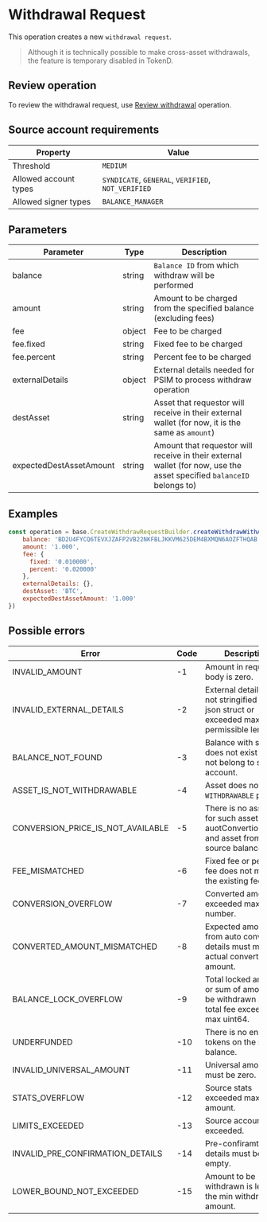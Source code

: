 # Withdrawal Request

This operation creates a new `withdrawal request`.

> Although it is technically possible to make cross-asset withdrawals, the feature
is temporary disabled in TokenD.

## Review operation

To review the withdrawal request, use [Review withdrawal][1] operation.

## Source account requirements

| Property              | Value                                              |
|-----------------------|----------------------------------------------------|
| Threshold             | `MEDIUM`                                           |
| Allowed account types | `SYNDICATE`, `GENERAL`, `VERIFIED`, `NOT_VERIFIED` |
| Allowed signer types  | `BALANCE_MANAGER`                                  |

## Parameters

| Parameter               | Type   | Description                                                                                                          |
|-------------------------|--------|----------------------------------------------------------------------------------------------------------------------|
| balance                 | string | `Balance ID` from which withdraw will be performed                                                                   |
| amount                  | string | Amount to be charged from the specified balance (excluding fees)                                                  |
| fee                     | object | Fee to be charged                                                                                                    |
| fee.fixed               | string | Fixed fee to be charged                                                                                              |
| fee.percent             | string | Percent fee to be charged                                                                                           |
| externalDetails         | object | External details needed for PSIM to process withdraw operation                                                       |
| destAsset               | string | Asset that requestor will receive in their external wallet (for now, it is the same as `amount`)                         |
| expectedDestAssetAmount | string | Amount that requestor will receive in their external wallet (for now, use the asset specified `balanceID` belongs to)  |

## Examples

```javascript
const operation = base.CreateWithdrawRequestBuilder.createWithdrawWithAutoConversion({
    balance: 'BD2U4FYCQ6TEVXJZAFP2VB22NKFBLJKKVM625DEM4BXMQN6AOZFTHQAB', // BTC
    amount: '1.000',
    fee: {
      fixed: '0.010000',
      percent: '0.020000'
    },
    externalDetails: {},
    destAsset: 'BTC',
    expectedDestAssetAmount: '1.000'
})
```

## Possible errors

| Error                             | Code | Description                                                                                     |
|-----------------------------------|------|-------------------------------------------------------------------------------------------------|
| INVALID_AMOUNT                    | -1   | Amount in request body is zero.                                                                 |
| INVALID_EXTERNAL_DETAILS          | -2   | External details are not stringified valid json struct or exceeded max permissible length.       |
| BALANCE_NOT_FOUND                 | -3   | Balance with such id does not exist or does not belong to source account.                       |
| ASSET_IS_NOT_WITHDRAWABLE         | -4   | Asset does not have a `WITHDRAWABLE` policy.                                                            |
| CONVERSION_PRICE_IS_NOT_AVAILABLE | -5   | There is no asset pair for such asset from auotConvertionDetails and asset from source balance. |
| FEE_MISMATCHED                    | -6   | Fixed fee or percent fee does not match the existing fee.                                           |
| CONVERSION_OVERFLOW               | -7   | Converted amount exceeded max uint64 number.                                                    |
| CONVERTED_AMOUNT_MISMATCHED       | -8   | Expected amount from auto conversion details must match actual converted amount.                |
| BALANCE_LOCK_OVERFLOW             | -9   | Total locked amount or sum of amount to be withdrawn and total fee exceeded max uint64.         |
| UNDERFUNDED                       | -10  | There is no enough tokens on the source balance.                                                    |
| INVALID_UNIVERSAL_AMOUNT          | -11  | Universal amount must be zero.                                                                  |
| STATS_OVERFLOW                    | -12  | Source stats exceeded max uint64 amount.                                                        |
| LIMITS_EXCEEDED                   | -13  | Source account limits exceeded.                                                                 |
| INVALID_PRE_CONFIRMATION_DETAILS  | -14  | Pre-confiramtion details must be empty.                                                         | 
| LOWER_BOUND_NOT_EXCEEDED          | -15  | Amount to be withdrawn is less than the min withdrawn amount.                                       |

[1]: /tech/requestshdrawal.md

